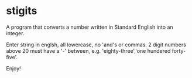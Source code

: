 # stigits
A program that converts a number written in Standard English into an integer.

Enter string in englsh, all lowercase, no 'and's or commas. 2 digit numbers above 20 must have a '-' between, e.g. 'eighty-three','one hundered forty-five'.

Enjoy!
